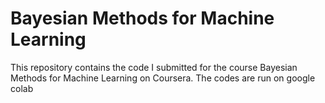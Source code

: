 # Bayesian Methods for Machine Learning
This repository contains the code I submitted for the course Bayesian Methods for Machine Learning on Coursera.
The codes are run on google colab
